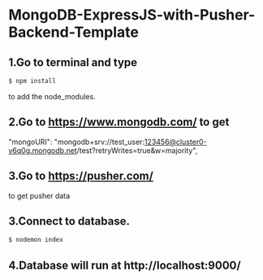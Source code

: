# MongoDB-ExpressJS-with-Pusher-Backend-Template

## 1.Go to terminal and type 
```js
$ npm install 
```
to add the node_modules.

## 2.Go to https://www.mongodb.com/ to get
"mongoURI": "mongodb+srv://test_user:123456@cluster0-v6q0g.mongodb.net/test?retryWrites=true&w=majority",

## 3.Go to https://pusher.com/ 
to get pusher data

## 3.Connect to database.
```js
$ nodemon index
```

## 4.Database will run at http://localhost:9000/
